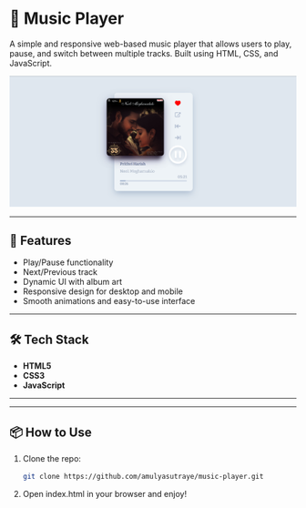 # 🎵 Music Player

A simple and responsive web-based music player that allows users to play, pause, and switch between multiple tracks. Built using HTML, CSS, and JavaScript.

![Music Player Screenshot](./img/screenshot.png)

---

## 🚀 Features

- Play/Pause functionality
- Next/Previous track
- Dynamic UI with album art
- Responsive design for desktop and mobile
- Smooth animations and easy-to-use interface

---

## 🛠️ Tech Stack

- **HTML5**
- **CSS3**
- **JavaScript**

---

---

## 📦 How to Use

1. Clone the repo:
   ```bash
   git clone https://github.com/amulyasutraye/music-player.git
2. Open index.html in your browser and enjoy!
